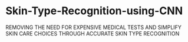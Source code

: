 # Skin-Type-Recognition-using-CNN
REMOVING THE NEED FOR EXPENSIVE MEDICAL TESTS AND SIMPLIFY SKIN CARE CHOICES THROUGH ACCURATE SKIN TYPE RECOGNITION
